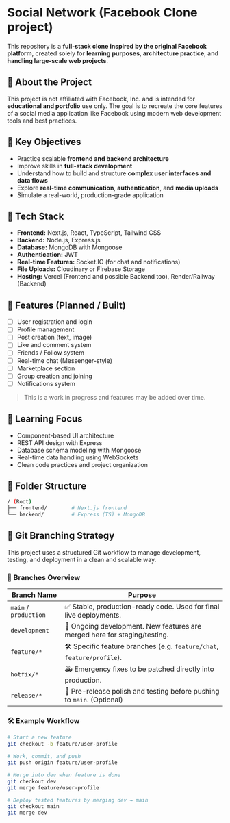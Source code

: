 # Social Network (Facebook Clone project)

This repository is a **full-stack clone inspired by the original Facebook platform**, created solely for **learning purposes**, **architecture practice**, and **handling large-scale web projects**.

## 📌 About the Project

This project is not affiliated with Facebook, Inc. and is intended for **educational and portfolio** use only. The goal is to recreate the core features of a social media application like Facebook using modern web development tools and best practices.

## 🎯 Key Objectives

- Practice scalable **frontend and backend architecture**
- Improve skills in **full-stack development**
- Understand how to build and structure **complex user interfaces and data flows**
- Explore **real-time communication**, **authentication**, and **media uploads**
- Simulate a real-world, production-grade application

## 🔧 Tech Stack

- **Frontend:** Next.js, React, TypeScript, Tailwind CSS
- **Backend:** Node.js, Express.js
- **Database:** MongoDB with Mongoose
- **Authentication:** JWT
- **Real-time Features:** Socket.IO (for chat and notifications)
- **File Uploads:** Cloudinary or Firebase Storage
- **Hosting:** Vercel (Frontend and possible Backend too), Render/Railway (Backend)

## 🚀 Features (Planned / Built)

- [ ] User registration and login
- [ ] Profile management
- [ ] Post creation (text, image)
- [ ] Like and comment system
- [ ] Friends / Follow system
- [ ] Real-time chat (Messenger-style)
- [ ] Marketplace section
- [ ] Group creation and joining
- [ ] Notifications system

> This is a work in progress and features may be added over time.

## 🧠 Learning Focus

- Component-based UI architecture
- REST API design with Express
- Database schema modeling with Mongoose
- Real-time data handling using WebSockets
- Clean code practices and project organization

## 📁 Folder Structure
```bash
/ (Root)
├── frontend/        # Next.js frontend
└── backend/         # Express (TS) + MongoDB 
```

## 🌿 Git Branching Strategy
This project uses a structured Git workflow to manage development, testing, and deployment in a clean and scalable way.

### 🔄 Branches Overview
| Branch Name     | Purpose                                                                 |
|-----------------|-------------------------------------------------------------------------|
| `main` / `production` | ✅ Stable, production-ready code. Used for final live deployments.     |
| `development`           | 🧪 Ongoing development. New features are merged here for staging/testing. |
| `feature/*`     | 🛠️  Specific feature branches (e.g. `feature/chat`, `feature/profile`).     |
| `hotfix/*`      | 🚑 Emergency fixes to be patched directly into production.                |
| `release/*`     | 🚀 Pre-release polish and testing before pushing to `main`. (Optional)     |

### 🛠 Example Workflow

```bash
# Start a new feature
git checkout -b feature/user-profile

# Work, commit, and push
git push origin feature/user-profile

# Merge into dev when feature is done
git checkout dev
git merge feature/user-profile

# Deploy tested features by merging dev → main
git checkout main
git merge dev
